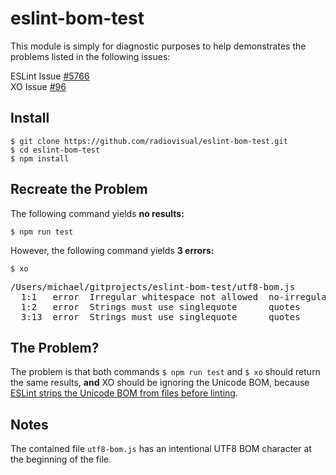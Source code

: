 # eslint-bom-test

This module is simply for diagnostic purposes to help demonstrates the problems listed in the following issues:

ESLint Issue [#5766](https://github.com/eslint/eslint/issues/5766)  
XO Issue [#96](https://github.com/sindresorhus/xo/issues/95)

## Install 

```
$ git clone https://github.com/radiovisual/eslint-bom-test.git
$ cd eslint-bom-test
$ npm install
```

## Recreate the Problem

The following command yields **no results:**
```
$ npm run test
```

However, the following command yields **3 errors:**
```
$ xo
```

<pre>
/Users/michael/gitprojects/eslint-bom-test/utf8-bom.js
  1:1   error  Irregular whitespace not allowed  no-irregular-whitespace
  1:2   error  Strings must use singlequote      quotes
  3:13  error  Strings must use singlequote      quotes
</pre>

## The Problem?

The problem is that both commands `$ npm run test` and `$ xo` should return the same results, **and** XO should be ignoring 
 the Unicode BOM, because [ESLint strips the Unicode BOM from files before linting](https://github.com/eslint/eslint/issues/4878).
   
## Notes

The contained file `utf8-bom.js` has an intentional UTF8 BOM character at the beginning of the file.

